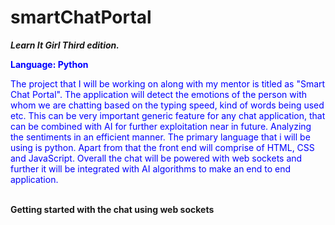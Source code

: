 # smartChatPortal
<strong><em>Learn It Girl Third edition.</em></strong>
<div style="color:#0000FF">
<strong>Language: Python</strong>
  
The project that I will be working on along with my mentor is titled as "Smart Chat Portal". 
The application will detect the emotions of the person with whom we are chatting based on the typing speed, kind of words being used etc. This can be very important generic feature for any chat application, that can be combined with AI for further exploitation near in future. Analyzing the sentiments in an efficient manner. 
The primary language that i will be using is python. 
Apart from that the front end will comprise of HTML, CSS and JavaScript. 
Overall the chat will be powered with web sockets and further it will be integrated with AI algorithms to make an end to end application.
</div><br>
<div><strong> Getting started with the chat using web sockets</strong>
  <img scr="https://drive.google.com/file/d/1SW86dtPJ-5qSEVfm11YmS3ThXTjdRkBe/view?usp=sharing"/
  </div>
